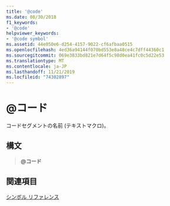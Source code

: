 ```yaml
---
title: '@code'
ms.date: 08/30/2018
f1_keywords:
- '@code'
helpviewer_keywords:
- '@code symbol'
ms.assetid: 44e050e6-d254-4157-9022-cf6afbaa0515
ms.openlocfilehash: 4ed36a94144f070bd553e8a48ce4c7dff44360c1
ms.sourcegitcommit: 069e3833bd821e7d64f5c98d0ea41fc0c5d22e53
ms.translationtype: MT
ms.contentlocale: ja-JP
ms.lasthandoff: 11/21/2019
ms.locfileid: "74302897"
---
```

# <a name="code"></a>\@コード

コードセグメントの名前 (テキストマクロ)。

## <a name="syntax"></a>構文

> **\@コード**

## <a name="see-also"></a>関連項目

[シンボル リファレンス](../../assembler/masm/symbols-reference.md)
